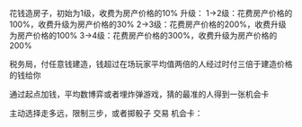 花钱造房子，初始为1级，收费为房产价格的10%
升级：
1->2级：花费房产价格的100%，收费升级为房产价格的30%
2->3级：花费房产价格的200%，收费升级为房产价格的100%
3->4级：花费房产价格的300%，收费升级为房产价格的200%

税务局，付任意钱建造，钱超过在场玩家平均值两倍的人经过时付三倍于建造价格的钱给你

通过起点加钱，平均数博弈或者埋炸弹游戏，猜的最准的人得到一张机会卡

主动选择走多远，限制三步，或者掷骰子
交易
机会卡：

